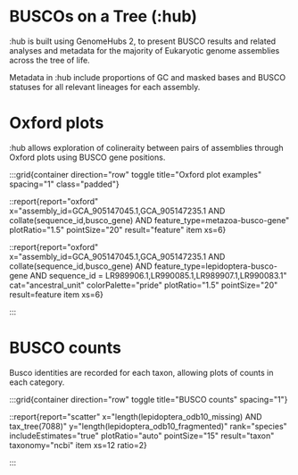 # BUSCOs on a Tree (:hub)

:hub is built using GenomeHubs 2, to present BUSCO results and related analyses and metadata for the majority of Eukaryotic genome assemblies across the tree of life.

Metadata in :hub include proportions of GC and masked bases and BUSCO statuses for all relevant lineages for each assembly.

# Oxford plots

:hub allows exploration of colineraity between pairs of assemblies through Oxford plots using BUSCO gene positions.

:::grid{container direction="row" toggle title="Oxford plot examples" spacing="1" class="padded"}

::report{report="oxford" x="assembly_id=GCA_905147045.1,GCA_905147235.1 AND collate(sequence_id,busco_gene) AND feature_type=metazoa-busco-gene" plotRatio="1.5" pointSize="20" result="feature" item xs=6}

::report{report="oxford" x="assembly_id=GCA_905147045.1,GCA_905147235.1 AND collate(sequence_id,busco_gene) AND feature_type=lepidoptera-busco-gene AND sequence_id = LR989906.1,LR990085.1,LR989907.1,LR990083.1" cat="ancestral_unit" colorPalette="pride" plotRatio="1.5" pointSize="20" result=feature item xs=6}

:::

# BUSCO counts

Busco identities are recorded for each taxon, allowing plots of counts in each category.

:::grid{container direction="row" toggle title="BUSCO counts" spacing="1"}

::report{report="scatter" x="length(lepidoptera_odb10_missing) AND tax_tree(7088)" y="length(lepidoptera_odb10_fragmented)" rank="species" includeEstimates="true" plotRatio="auto" pointSize="15" result="taxon" taxonomy="ncbi" item xs=12 ratio=2}

:::
